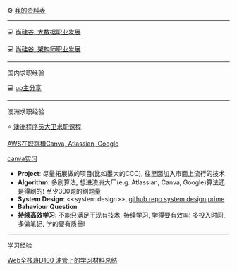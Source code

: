 :gear: [我的资料表](https://www.office.com/?auth=1)

---

:computer: [尚硅谷: 大数据职业发展](https://www.bilibili.com/video/BV1X34y1m7d6/?spm_id_from=autoNext&vd_source=c6866d088ad067762877e4b6b23ab9df)

:computer: [尚硅谷: 架构师职业发展](https://www.bilibili.com/video/BV1DQ4y1e7du/?spm_id_from=333.337.search-card.all.click&vd_source=c6866d088ad067762877e4b6b23ab9df)

---
国内求职经验

:computer: [up主分享](https://www.bilibili.com/video/BV1EQ4y1v7EM/?spm_id_from=333.337.search-card.all.click)


---

澳洲求职经验

:star: [澳洲程序员大卫求职课程](https://course.cyberlark.com.au/courses/it)


[AWS在职跳槽Canva, Atlassian, Google](https://www.xiaohongshu.com/discovery/item/62dbc481000000001b028d74?app_platform=ios&app_version=7.68.2&share_from_user_hidden=true&type=normal&xhsshare=CopyLink&appuid=6087535b000000000101e940&apptime=1672185190)

[canva实习](https://www.xiaohongshu.com/discovery/item/63aae38c000000002203820c?app_platform=ios&app_version=7.68.2&share_from_user_hidden=true&type=normal&xhsshare=CopyLink&appuid=6087535b000000000101e940&apptime=1672185375)

+ **Project**: 尽量拓展做的项目(比如墨大的CCC), 往里面加入市面上流行的技术
+ **Algorithm**: 多刷算法, 想进澳洲大厂(e.g. Atlassian, Canva, Google)算法还是得刷的! 至少300题的刷题量
+ **System Design**: <<system design\>>, [github repo system design prime](https://github.com/donnemartin/system-design-primer#motivation)
+ **Bahaviour Question**
+ **持续高效学习**: 不能只满足于现有技术, 持续学习, 学得要有效率! 多投入时间, 多做笔记, 学的要有质量!

---

学习经验

[Web全栈班D100 油管上的学习材料总结](http://xhslink.com/AsNAbm)



